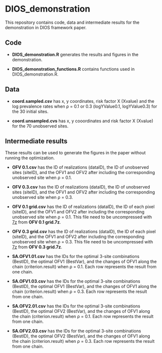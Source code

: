 # DIOS_demonstration
This repository contains code, data and intermediate results for the demonstration in DIOS framework paper.


## Code

* **DIOS_demonstration.R** generates the results and figures in the demonstration.

* **DIOS_demonstration_functions.R** contains functions used in DIOS_demonstration.R.

## Data

* **coord.sampled.csv** has x, y coordinates, risk factor X (Xvalue) and the log prevalence rates when ρ = 0.1 or 0.3 (logYValue0.1, logYValue0.3) for the 30 initial sites.

* **coord.unsampled.cvs** has x, y cooordinates and risk factor X (Xvalue) for the 70 unobserved sites.

## Intermediate results

These results can be used to generate the figures in the paper without running the optimization.

* **OFV 0.1.csv** has the ID of realizations (dataID), the ID of unobserved sites (siteID), and the OFV1 and OFV2 after including the corresponding unobserved site when ρ = 0.1.

* **OFV 0.3.csv** has the ID of realizations (dataID), the ID of unobserved sites (siteID), and the OFV1 and OFV2 after including the corresponding unobserved site when ρ = 0.3.

* **OFV 0.1 grid.csv** has the ID of realizations (dataID), the ID of each pixel (siteID), and the OFV1 and OFV2 after including the corresponding unobserved site when ρ = 0.1. This file need to be uncompressed with [7z](https://www.7-zip.org/) from **OFV 0.1 grid.7z**.

* **OFV 0.3 grid.csv** has the ID of realizations (dataID), the ID of each pixel (siteID), and the OFV1 and OFV2 after including the corresponding unobserved site when ρ = 0.3. This file need to be uncompressed with [7z](https://www.7-zip.org/) from **OFV 0.3 grid.7z**.

* **SA.OFV1.01.csv** has the IDs for the optimal 3-site combinations (BestID), the optimal OFV1 (BestVar), and the changes of OFV1 along the chain (criterion.result) when ρ = 0.1. Each row represents the result from one chain. 

* **SA.OFV1.03.csv** has the IDs for the optimal 3-site combinations (BestID), the optimal OFV1 (BestVar), and the changes of OFV1 along the chain (criterion.result) when ρ = 0.3. Each row represents the result from one chain. 

* **SA.OFV2.01.csv** has the IDs for the optimal 3-site combinations (BestID), the optimal OFV2 (BestVar), and the changes of OFV1 along the chain (criterion.result) when ρ = 0.1. Each row represents the result from one chain. 

* **SA.OFV2.03.csv** has the IDs for the optimal 3-site combinations (BestID), the optimal OFV2 (BestVar), and the changes of OFV1 along the chain (criterion.result) when ρ = 0.3. Each row represents the result from one chain. 

